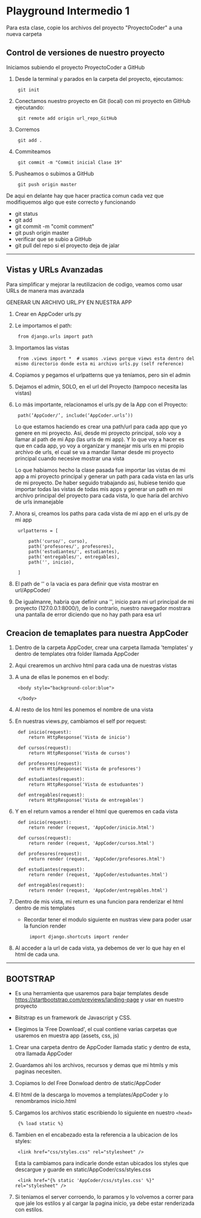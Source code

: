 # Playground Intermedio 1

Para esta clase, copie los archivos del proyecto "ProyectoCoder" a una nueva carpeta

## Control de versiones de nuestro proyecto

Iniciamos subiendo el proyecto ProyectoCoder a GitHub

1. Desde la terminal y parados en la carpeta del proyecto, ejecutamos:

        git init

2. Conectamos nuestro proyecto en Git (local) con mi proyecto en GitHub ejecutando:

        git remote add origin url_repo_GitHub

3. Corremos

        git add .

4. Commiteamos

        git commit -m "Commit inicial Clase 19"

5. Pusheamos o subimos a GitHub

        git push origin master

De aqui en delante hay que hacer practica comun cada vez que modifiquemos algo que este correcto y funcionando

- git status
- git add
- git commit -m "comit comment"
- git push origin master
- verificar que se subio a GitHub
- git pull del repo si el proyecto deja de jalar

---

## Vistas y URLs Avanzadas

Para simplificar y mejorar la reutilizacion de codigo, veamos como usar URLs de manera mas avanzada

GENERAR UN ARCHIVO URL.PY EN NUESTRA APP

1. Crear en AppCoder urls.py

2. Le importamos el path:

        from django.urls import path

3. Importamos las vistas

        from .views import *  # usamos .views porque views esta dentro del mismo directorio donde esta mi archivo urls.py (self reference)

4. Copiamos y pegamos el urlpatterns que ya teníamos, pero sin el admin

5. Dejamos el admin, SOLO, en el url del Proyecto (tampoco necesita las vistas)

6. Lo más importante, relacionamos el urls.py de la App con el Proyecto:

        path(‘AppCoder/’, include(‘AppCoder.urls’))

    Lo que estamos haciendo es crear una path/url para cada app que yo genere en mi proyecto. Asi, desde mi proyecto principal, solo voy a llamar al path de mi App (las urls de mi app). Y lo que voy a hacer es que en cada app, yo voy a organizar y manejar mis urls en mi propio archivo de urls, el cual se va a mandar llamar desde mi proyecto principal cuando necesive mostrar una vista

    Lo que habiamos hecho la clase pasada fue importar las vistas de mi app a mi proyecto principal y generar un path para cada vista en las urls de mi proyecto. De haber seguido trabajando asi, hubiese tenido que importar todas las vistas de todas mis apps y generar un path en mi archivo principal del proyecto para cada vista, lo que haria del archivo de urls inmanejable

7. Ahora si, creamos los paths para cada vista de mi app en el urls.py de mi app

        urlpatterns = [
    
            path('curso/', curso),
            path('profesores/', profesores),
            path('estudiantes/', estudiantes),
            path('entregables/', entregables),
            path('', inicio),
            
        ]

8. El path de '' o la vacia es para definir que vista mostrar en url/AppCoder/

9. De igualmanre, habria que definir una '', inicio para mi url principal de mi proyecto (127.0.0.1:8000/), de lo contrario, nuestro navegador mostrara una pantalla de error diciendo que no hay path para esa url

## Creacion de temaplates para nuestra AppCoder

1. Dentro de la carpeta AppCoder, crear una carpeta llamada 'templates' y dentro de templates otra folder llamada AppCoder

2. Aqui crearemos un archivo html para cada una de nuestras vistas

3. A una de ellas le ponemos en el body:

        <body style="background-color:blue">
        
        </body>

4. Al resto de los html les ponemos el nombre de una vista

5. En nuestras views.py, cambiamos el self por request:

        def inicio(request):
            return HttpResponse('Vista de inicio')

        def cursos(request):
            return HttpResponse('Vista de cursos')

        def profesores(request):
            return HttpResponse('Vista de profesores')

        def estudiantes(request):
            return HttpResponse('Vista de estuduantes')

        def entregables(request):
            return HttpResponse('Vista de entregables')

6. Y en el return vamos a render el html que queremos en cada vista

        def inicio(request):
            return render (request, 'AppCoder/inicio.html')

        def cursos(request):
            return render (request, 'AppCoder/cursos.html')

        def profesores(request):
            return render (request, 'AppCoder/profesores.html')

        def estudiantes(request):
            return render (request, 'AppCoder/estuduantes.html')

        def entregables(request):
            return render (request, 'AppCoder/entregables.html')

7. Dentro de mis vista, mi return es una funcion para renderizar el html dentro de mis templates

    - Recordar tener el modulo siguiente en nustras view para poder usar la funcion render

            import django.shortcuts import render 

8. Al acceder a la url de cada vista, ya debemos de ver lo que hay en el html de cada una.

---

## BOOTSTRAP

- Es una herramienta que usaremos para bajar templates desde <https://startbootstrap.com/previews/landing-page> y usar en nuestro proyecto

- Biitstrap es un framework de Javascript y CSS.

- Elegimos la 'Free Download', el cual contiene varias carpetas que usaremos en muestra app (assets, css, js)

1. Crear una carpeta dentro de AppCoder llamada static y dentro de esta, otra llamada AppCoder

2. Guardamos ahi los archivos, recursos y demas que mi htmls y mis paginas necesiten.

3. Copiamos lo del Free Donwload dentro de static/AppCoder

4. El html de la descarga lo movemos a templates/AppCoder y lo renombramos inicio.html

5. Cargamos los archivos static escribiendo lo siguiente en nuestro ```<head>```

        {% load static %}

6. Tambien en el encabezado esta la referencia a la ubicacion de los styles:

        <link href="css/styles.css" rel="stylesheet" />

    Esta la cambiamos para indicarle donde estan ubicados los styles que descargue y guarde en static/AppCoder/css/styles.css

        <link href="{% static 'AppCoder/css/styles.css' %}" rel="stylesheet" />

7. Si teniamos el server corroendo, lo paramos y lo volvemos a correr para que jale los estilos y al cargar la pagina inicio, ya debe estar renderizada con estilos.
